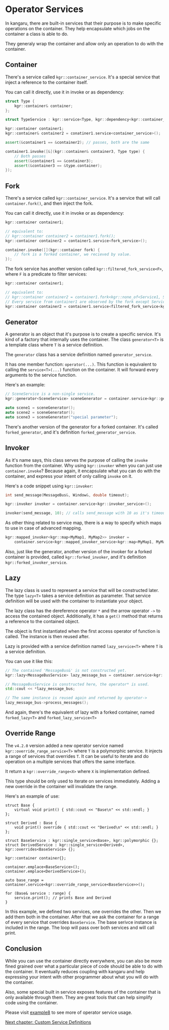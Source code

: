 Operator Services
=================

In kangaru, there are built-in services that their purpose is to make specific operations on the container.
They help encapsulate which jobs on the container a class is able to do.

They generaly wrap the container and allow only an operation to do with the container.

## Container

There's a service called `kgr::container_service`. It's a special service that inject a reference to the container itself.

You can call it directly, use it in invoke or as dependency:

```c++
struct Type {
    kgr::container& container;
};

struct TypeService : kgr::service<Type, kgr::dependency<kgr::container_service>> {};

kgr::container container1;
kgr::container& container2 = conatiner1.service<container_service>();

assert(&container1 == &container2); // passes, both are the same

container1.invoke([&](kgr::container& container3, Type type) {
    // Both passes
    assert(&container1 == &container3);
    assert(&container3 == &type.container);
});
```

## Fork

There's a service called `kgr::container_service`. It's a service that will call `container.fork()`, and then inject the fork.

You can call it directly, use it in invoke or as dependency:

```c++
kgr::container container1;

// equivalent to:
// kgr::container container2 = container1.fork();
kgr::container container2 = container1.service<fork_service>();

container.invoke([](kgr::container fork) {
    // fork is a forked container, we recieved by value.
});
```

The fork service has another version called `kgr::filtered_fork_service<F>`, where `F` is a predicate to filter services:

```c++
kgr::container container1;

// equivalent to:
// kgr::container container2 = container1.fork<kgr::none_of<Service1, Service2>>();
// Every service from container1 are observed by the fork except Service1 and Service2
kgr::container container2 = container1.service<filtered_fork_service<kgr::none_of<Service1, Service2>>>();
```

## Generator

A generator is an object that it's purpose is to create a specific service. It's kind of a factory that internally uses the container.
The class `generator<T>` is a template class where `T` is a service definition.

The `generator` class has a service definition named `generator_service`.

It has one member function: `operator(...)`. This function is equivalent to calling the `service<T>(...)` function on the container.
It will forward every arguments to the service function.

Here's an example:
    
```c++
// SceneService is a non-single service.
kgr::generator<SceneService> sceneGenerator = container.service<kgr::generator_service<SceneService>>();

auto scene1 = sceneGenerator();
auto scene2 = sceneGenerator();
auto scene3 = sceneGenerator("special parameter");
```

There's another version of the generator for a forked container. It's called `forked_generator`, and it's definition `forked_generator_service`.

## Invoker

As it's name says, this class serves the purpose of calling the `invoke` function from the container.
Why using `kgr::invoker` when you can just use `container.invoke`?
Because again, it encapsulate what you can do with the container, and express your intent of only calling `invoke` on it.

Here's a code snippet using `kgr::invoker`:

```c++
int send_message(MessageBus&, Window&, double timeout);

kgr::invoker invoker = container.service<kgr::invoker_service>();

invoker(send_message, 10); // calls send_message with 10 as it's timeout
```
    
As other thing related to service map, there is a way to specify which maps to use in case of advanced mapping.

```c++
kgr::mapped_invoker<kgr::map<MyMap1, MyMap2>> invoker =
    container.service<kgr::mapped_invoker_service<kgr::map<MyMap1, MyMap2>>>();
```

Also, just like the generator, another version of the invoker for a forked container is provided, called `kgr::forked_invoker`, and it's definition `kgr::forked_invoker_service`.
    
## Lazy

The lazy class is used to represent a service that will be constructed later. The type `lazy<T>` takes a service definition as parameter.
That service definition will be used with the container to instantiate your object.

The lazy class has the dereference operator `*` and the arrow operator `->` to access the contained object.
Additionally, it has a `get()` method that returns a reference to the contained object.

The object is first instantiated when the first access operator of function is called. The instance is then reused after.

Lazy is provided with a service definition named `lazy_service<T>` where `T` is a service definition.

You can use it like this:

```c++
// The contained 'MessageBus&' is not constructed yet.
kgr::lazy<MessageBusService> lazy_message_bus = container.service<kgr::lazy_service<MessageBusService>>();

// MessageBusService is constructed here, the operator* is used.
std::cout << *lazy_message_bus;

// The same instance is reused again and returned by operator->
lazy_message_bus->process_messages();
```

And again, there's the equivalent of lazy with a forked container, named `forked_lazy<T>` and `forked_lazy_service<T>`

## Override Range

The `v4.2.0` version added a new operator service named `kgr::override_range_service<T>` where `T` is a polymorphic service.
It injects a range of services that overrides `T`. It can be useful to iterate and do operation on a multiple services that offers the same interface.

It return a `kgr::override_range<X>` where `X` is implementation defined. 

This type should be only used to iterate on services immediately. Adding a new override in the container will invalidate the range.

Here's an example of use:

```
struct Base {
    virtual void print() { std::cout << "Base\n" << std::endl; }
};

struct Derived : Base {
    void print() override { std::cout << "Derived\n" << std::endl; }
};

struct BaseService : kgr::single_service<Base>, kgr::polymorphic {};
struct DerivedService : kgr::single_service<Derived>, kgr::overrides<BaseService> {};

kgr::container container{};

container.emplace<BaseService>();
container.emplace<DerivedService>();

auto base_range = container.service<kgr::override_range_service<BaseService>>();

for (Base& service : range) {
    service.print(); // prints Base and Derived
}

```

In this example, we defined two services, one overrides the other. Then we add them both in the container.
After that we ask the container for a range of every service that overrides `BaseService`. The base serivce instance is included in the range.
The loop will pass over both services and will call print.

## Conclusion

While you can use the container directly everywhere, you can also be more fined grained over what a particular piece of code should be able to do with the container. It eventually reduces coupling with kangaru and help expressing your intent with other programmer about what you will do with the container.

Also, some special built in service exposes features of the container that is only available through them. They are great tools that can help simplify code using the container.

Please visit [example8](../examples/example8/example8.cpp) to see more of operator service usage.

[Next chapter: Custom Service Definitions](section09_definitions.md)
